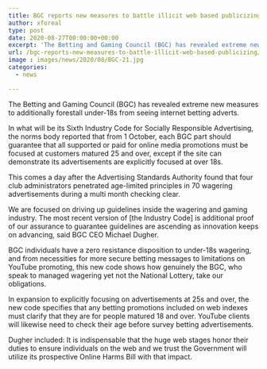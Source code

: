 ```yaml
---
title: BGC reports new measures to battle illicit web based publicizing
author: xforeal 
type: post
date: 2020-08-27T00:00:00+00:00
excerpt: 'The Betting and Gaming Council (BGC) has revealed extreme new measures to additionally forestall under-18s from seeing web based betting adverts '
url: /bgc-reports-new-measures-to-battle-illicit-web-based-publicizing/
image : images/news/2020/08/BGC-21.jpg
categories:
  - news

---
```

The Betting and Gaming Council (BGC) has revealed extreme new measures to additionally forestall under-18s from seeing internet betting adverts. 

In what will be its Sixth Industry Code for Socially Responsible Advertising, the norms body reported that from 1 October, each BGC part should guarantee that all supported or paid for online media promotions must be focused at customers matured 25 and over, except if the site can demonstrate its advertisements are explicitly focused at over 18s. 

This comes a day after the Advertising Standards Authority found that four club administrators penetrated age-limited principles in 70 wagering advertisements during a multi month checking clear. 

We are focused on driving up guidelines inside the wagering and gaming industry. The most recent version of [the Industry Code] is additional proof of our assurance to guarantee guidelines are ascending as innovation keeps on advancing, said BGC CEO Michael Dugher. 

BGC individuals have a zero resistance disposition to under-18s wagering, and from necessities for more secure betting messages to limitations on YouTube promoting, this new code shows how genuinely the BGC, who speak to managed wagering yet not the National Lottery, take our obligations. 

In expansion to explicitly focusing on advertisements at 25s and over, the new code specifies that any betting promotions included on web indexes must clarify that they are for people matured 18 and over. YouTube clients will likewise need to check their age before survey betting advertisements. 

Dugher included: It is indispensable that the huge web stages honor their duties to ensure individuals on the web and we trust the Government will utilize its prospective Online Harms Bill with that impact.